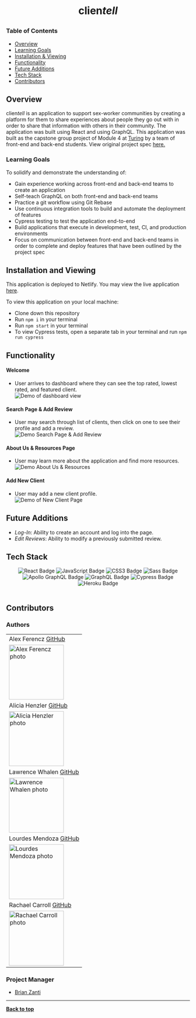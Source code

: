 
# <p align="center">clien<i>tell</i></p>


### Table of Contents
- [Overview](#overview)
- [Learning Goals](#learning-goals)
- [Installation & Viewing](#installation-and-viewing)
- [Functionality](#functionality)
- [Future Additions](#future-additions)
- [Tech Stack](#tech-stack)
- [Contributors](#contributors)

## Overview

clien<i>tell</i>  is an application to support sex-worker communities by creating a platform for them to share experiences about people they go out with in order to share that information with others in their community. The application was built using React and using GraphQL. This application was built as the capstone group project of Module 4 at [Turing](turing.edu) by a team of front-end and back-end students. View original project spec [here.](https://mod4.turing.edu/projects/capstone/)

### Learning Goals

To solidify and demonstrate the understanding of:

- Gain experience working across front-end and back-end teams to create an application 
- Self-teach GraphQL on both front-end and back-end teams
- Practice a git workflow using Git Rebase
- Use continuous integration tools to build and automate the deployment of features
- Cypress testing to test the application end-to-end
- Build applications that execute in development, test, CI, and production environments
- Focus on communication between front-end and back-end teams in order to complete and deploy features that have been outlined by the project spec


## Installation and Viewing 

This application is deployed to Netlify. You may view the live application [here](https://clientell.netlify.app/).

To view this application on your local machine:

- Clone down this repository
- Run `npm i` in your terminal
- Run `npm start` in your terminal
- To view Cypress tests, open a separate tab in your terminal and run `npm run cypress`

## Functionality 

#### Welcome <br>
- User arrives to dashboard where they can see the top rated, lowest rated, and featured client. <br>
![Demo of dashboard view](https://user-images.githubusercontent.com/78240633/132533621-e63bc215-326e-4816-a5dd-bc5eaf152820.gif) 

#### Search Page & Add Review 
- User may search through list of clients, then click on one to see their profile and add a review. <br>
![Demo Search Page & Add Review](https://user-images.githubusercontent.com/78240633/132533148-7b6b062d-2d75-478c-b07c-3752c8612784.gif)


#### About Us & Resources Page 
- User may learn more about the application and find more resources. <br>
![Demo About Us & Resources](https://user-images.githubusercontent.com/78240633/132533843-dc806196-4013-4073-b79b-77cabd397c55.gif)


#### Add New Client
- User may add a new client profile. <br>
![Demo of New Client Page](https://user-images.githubusercontent.com/78240633/132534427-38c8f12d-1d02-46d5-9685-56e64276ae4f.gif)


## Future Additions

- *Log-In*: Ability to create an account and log into the page.
- *Edit Reviews*: Ability to modify a previously submitted review. 

## Tech Stack

<div align="center">  
<img src="https://img.shields.io/badge/React-61DAFB?logo=react&logoColor=000&style=flat-square" alt="React Badge">
<img src="https://img.shields.io/badge/JavaScript-F7DF1E?logo=javascript&logoColor=000&style=flat-square" alt="JavaScript Badge">
<img src="https://img.shields.io/badge/CSS3-1572B6?logo=css3&logoColor=fff&style=flat-square" alt="CSS3 Badge">
<img src="https://img.shields.io/badge/Sass-C69?logo=sass&logoColor=fff&style=flat-square" alt="Sass Badge"> 
<img src="https://img.shields.io/badge/Apollo%20GraphQL-311C87?logo=apollographql&logoColor=fff&style=flat-square" alt="Apollo GraphQL Badge">
<img src="https://img.shields.io/badge/GraphQL-E434AA?logo=graphql&logoColor=fff&style=flat-square" alt="GraphQL Badge"> 
<img src="https://img.shields.io/badge/Cypress-17202C?logo=cypress&logoColor=fff&style=flat-square" alt="Cypress Badge"> 
<img src="https://img.shields.io/badge/Heroku-430098?logo=heroku&logoColor=fff&style=flat-square" alt="Heroku Badge"> 
</div>  

<br>

## Contributors
### Authors
<table>
     <tr>
        <td> Alex Ferencz <a href="https://github.com/Aferencz1987">GitHub</td>
      </tr>
      </tr>
<td><img src="https://avatars.githubusercontent.com/u/45580970?v=4" alt="Alex Ferencz photo"
width="150" height="auto" /></td>
    </tr>
         <tr>
        <td> Alicia Henzler <a href="https://github.com/ahenzler">GitHub</td>
      </tr>
      </tr>
<td><img src="https://avatars.githubusercontent.com/u/59706432?v=4" alt="Alicia Henzler photo"
width="150" height="auto" /></td>
    </tr>
         <tr>
        <td> Lawrence Whalen <a href="https://github.com/LawrenceWhalen">GitHub</td>
      </tr>
      </tr>
<td><img src="https://avatars.githubusercontent.com/u/78388882?v=4" alt="Lawrence Whalen photo"
width="150" height="auto" /></td>
    </tr>
         <tr>
        <td> Lourdes Mendoza <a href="https://github.com/mendozalourdes">GitHub</td>
      </tr>
      </tr>
<td><img src="https://avatars.githubusercontent.com/u/78240633?v=4" alt="Lourdes Mendoza photo"
width="150" height="auto" /></td>
    </tr>
         <tr>
        <td> Rachael Carroll <a href="https://github.com/rachaelcarroll">GitHub</td>
      </tr>
      </tr>
<td><img src="https://avatars.githubusercontent.com/u/76228573?v=4" alt="Rachael Carroll photo"
width="150" height="auto" /></td>
    </tr>
</table>

### Project Manager
- [Brian Zanti](https://github.com/BrianZanti)

**************************************************************************

**[Back to top](#table-of-contents)**

